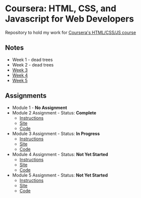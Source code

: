 # Coursera: HTML, CSS, and Javascript for Web Developers
Repository to hold my work for [Coursera's HTML/CSS/JS course](https://www.coursera.org/learn/html-css-javascript-for-web-developers/home/welcome)

## Notes

 - Week 1 - dead trees
 - Week 2 - dead trees
 - [Week 3](https://lomky.github.io/coursera-webdev/notes/week_3_notes)
 - [Week 4](https://lomky.github.io/coursera-webdev/notes/week_4_notes)
 - [Week 5](https://lomky.github.io/coursera-webdev/notes/week_5_notes)
 
## Assignments

  - Module 1 - **No Assignment**
  - Module 2 Assignment - Status: **Complete**
    - [Instructions](https://github.com/jhu-ep-coursera/fullstack-course4/blob/master/assignments/assignment2/Assignment-2.md)
    - [Site](https://lomky.github.io/coursera-webdev/assignments/module2-solution/)
    - [Code](https://github.com/lomky/coursera-webdev/tree/master/assignments/module2-solution)
  - Module 3 Assignment - Status: **In Progress**
    - [Instructions](https://github.com/jhu-ep-coursera/fullstack-course4/blob/master/assignments/assignment3/Assignment-3.md)
    - [Site](https://lomky.github.io/coursera-webdev/assignments/module3-solution/)
    - [Code](https://github.com/lomky/coursera-webdev/tree/master/assignments/module3-solution)
  - Module 4 Assignment - Status: **Not Yet Started**
    - [Instructions](https://github.com/jhu-ep-coursera/fullstack-course4/blob/master/assignments/assignment4/Assignment-4.md)
    - [Site](https://lomky.github.io/coursera-webdev/assignments/module4-solution/)
    - [Code](https://github.com/lomky/coursera-webdev/tree/master/assignments/module4-solution)
  - Module 5 Assignment - Status: **Not Yet Started**
    - [Instructions](https://github.com/jhu-ep-coursera/fullstack-course4/blob/master/assignments/assignment5/Assignment-5.md)
    - [Site](https://lomky.github.io/coursera-webdev/assignments/module5-solution/)
    - [Code](https://github.com/lomky/coursera-webdev/tree/master/assignments/module5-solution)
